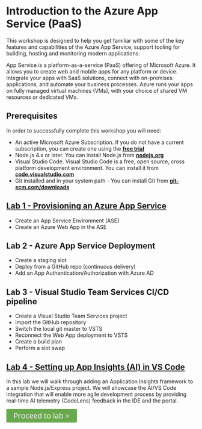 # Introduction to the **Azure App Service** (PaaS)

This workshop is designed to help you get familiar with some of the key features and capabilities of the Azure App Service, support tooling for building, hosting and monitoring modern applications.

App Service is a platform-as-a-service (PaaS) offering of Microsoft Azure. It allows you to create web and mobile apps for any platform or device. Integrate your apps with SaaS solutions, connect with on-premises applications, and automate your business processes. Azure runs your apps on fully managed virtual machines (VMs), with your choice of shared VM resources or dedicated VMs.

## Prerequisites

In order to successfully complete this workshop you will need:

- An active Microsoft Azure Subscription.  If you do not have a current subscription, you can create one using the **[free trial](https://azure.microsoft.com/en-us/free/)**
- Node.js 4.x or later.  You can install Node.js from **[nodejs.org](https://nodejs.org/en/)**
- Visual Studio Code. Visual Studio Code is a free, open source, cross platform development environment.  You can install it from **[code.visualstudio.com](http://code.visualstudio.com)**
- Git installed and in your system path - You can install Git from **[git-scm.com/downloads](https://git-scm.com/downloads)**

## [Lab 1 - Provisioning an Azure App Service](/lab1)

* Create an App Service Environment (ASE)
* Create an Azure Web App in the ASE

## Lab 2 - Azure App Service Deployment

* Create a staging slot
* Deploy from a GitHub repo (continuous delivery)
* Add an App Authentication/Authorization with Azure AD

## Lab 3 - Visual Studio Team Services CI/CD pipeline

* Create a Visual Studio Team Services project
* Import the GitHub repository
* Switch the local git master to VSTS
* Reconnect the Web App deployment to VSTS
* Create a build plan
* Perform a slot swap

## [Lab 4 - Setting up App Insights (AI) in VS Code](/lab4)

In this lab we will walk through adding an  Application Insights framework to a sample  Node.js/Express project. We will showcase the AI/VS Code integration that will enable more agile development process by providing real-time AI telemetry (CodeLens) feedback in the IDE and the portal.

[![Proceed to lab4](/images/button_proceed-to-lab.png)](/lab4)